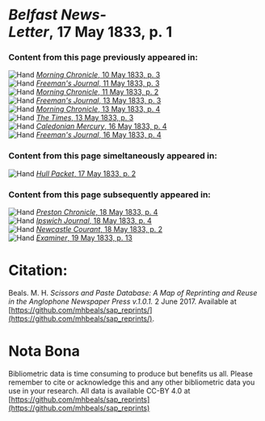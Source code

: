 # *Belfast News-Letter*, 17 May 1833, p. 1  
  
### Content from this page previously appeared in:  
![Hand](http://scissorsandpaste.net/wp-content/uploads/2017/06/smallhandpointer.png) [*Morning Chronicle*, 10 May 1833, p. 3](https://mhbeals.github.io/sap_html/Morning-Chronicle/Morning-Chronicle-10-May-1833-p-3)  
![Hand](http://scissorsandpaste.net/wp-content/uploads/2017/06/smallhandpointer.png) [*Freeman's Journal*, 11 May 1833, p. 3](https://mhbeals.github.io/sap_html/Freeman's-Journal/Freeman's-Journal-11-May-1833-p-3)  
![Hand](http://scissorsandpaste.net/wp-content/uploads/2017/06/smallhandpointer.png) [*Morning Chronicle*, 11 May 1833, p. 2](https://mhbeals.github.io/sap_html/Morning-Chronicle/Morning-Chronicle-11-May-1833-p-2)  
![Hand](http://scissorsandpaste.net/wp-content/uploads/2017/06/smallhandpointer.png) [*Freeman's Journal*, 13 May 1833, p. 3](https://mhbeals.github.io/sap_html/Freeman's-Journal/Freeman's-Journal-13-May-1833-p-3)  
![Hand](http://scissorsandpaste.net/wp-content/uploads/2017/06/smallhandpointer.png) [*Morning Chronicle*, 13 May 1833, p. 4](https://mhbeals.github.io/sap_html/Morning-Chronicle/Morning-Chronicle-13-May-1833-p-4)  
![Hand](http://scissorsandpaste.net/wp-content/uploads/2017/06/smallhandpointer.png) [*The Times*, 13 May 1833, p. 3](https://mhbeals.github.io/sap_html/The-Times/The-Times-13-May-1833-p-3)  
![Hand](http://scissorsandpaste.net/wp-content/uploads/2017/06/smallhandpointer.png) [*Caledonian Mercury*, 16 May 1833, p. 4](https://mhbeals.github.io/sap_html/Caledonian-Mercury/Caledonian-Mercury-16-May-1833-p-4)  
![Hand](http://scissorsandpaste.net/wp-content/uploads/2017/06/smallhandpointer.png) [*Freeman's Journal*, 16 May 1833, p. 4](https://mhbeals.github.io/sap_html/Freeman's-Journal/Freeman's-Journal-16-May-1833-p-4)  
  
### Content from this page simeltaneously appeared in:  
![Hand](http://scissorsandpaste.net/wp-content/uploads/2017/06/smallhandpointer.png) [*Hull Packet*, 17 May 1833, p. 2](https://mhbeals.github.io/sap_html/Hull-Packet/Hull-Packet-17-May-1833-p-2)  
  
### Content from this page subsequently appeared in:  
![Hand](http://scissorsandpaste.net/wp-content/uploads/2017/06/smallhandpointer.png) [*Preston Chronicle*, 18 May 1833, p. 4](https://mhbeals.github.io/sap_html/Preston-Chronicle/Preston-Chronicle-18-May-1833-p-4)  
![Hand](http://scissorsandpaste.net/wp-content/uploads/2017/06/smallhandpointer.png) [*Ipswich Journal*, 18 May 1833, p. 4](https://mhbeals.github.io/sap_html/Ipswich-Journal/Ipswich-Journal-18-May-1833-p-4)  
![Hand](http://scissorsandpaste.net/wp-content/uploads/2017/06/smallhandpointer.png) [*Newcastle Courant*, 18 May 1833, p. 2](https://mhbeals.github.io/sap_html/Newcastle-Courant/Newcastle-Courant-18-May-1833-p-2)  
![Hand](http://scissorsandpaste.net/wp-content/uploads/2017/06/smallhandpointer.png) [*Examiner*, 19 May 1833, p. 13](https://mhbeals.github.io/sap_html/Examiner/Examiner-19-May-1833-p-13)  


# Citation: 

Beals. M. H. *Scissors and Paste Database: A Map of Reprinting and Reuse in the Anglophone Newspaper Press v.1.0.1.* 2 June 2017. Available at [https://github.com/mhbeals/sap_reprints/](https://github.com/mhbeals/sap_reprints/). 

# Nota Bona

Bibliometric data is time consuming to produce but benefits us all. Please remember to cite or acknowledge this and any other bibliometric data you use in your research. All data is available CC-BY 4.0 at [https://github.com/mhbeals/sap_reprints](https://github.com/mhbeals/sap_reprints)